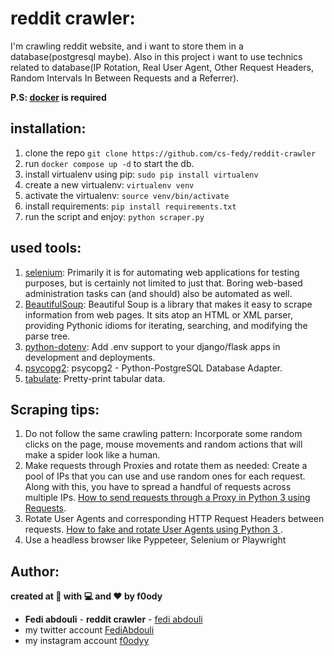 # reddit crawler:

I'm crawling reddit website, and i want to store them in a database(postgresql maybe). Also in this project i want to use technics related to database(IP Rotation, Real User Agent, Other Request Headers, Random Intervals In Between Requests and a Referrer).

**P.S: [docker](https://www.docker.com/) is required**

## installation:

1. clone the repo `git clone https://github.com/cs-fedy/reddit-crawler`
2. run `docker compose up -d` to start the db.
3. install virtualenv using pip: `sudo pip install virtualenv`
4. create a new virtualenv:  `virtualenv venv`
5. activate the virtualenv: `source venv/bin/activate`
6. install requirements: `pip install requirements.txt`
7. run the script and enjoy: `python scraper.py`

## used tools:

1. [selenium](https://www.selenium.dev/): Primarily it is for automating web applications for testing purposes, but is certainly not limited to just that. Boring web-based administration tasks can (and should) also be automated as well.
2. [BeautifulSoup](https://pypi.org/project/beautifulsoup4/): Beautiful Soup is a library that makes it easy to scrape information from web pages. It sits atop an HTML or XML parser, providing Pythonic idioms for iterating, searching, and modifying the parse tree.
3. [python-dotenv](https://pypi.org/project/python-dotenv/): Add .env support to your django/flask apps in development and deployments.
4. [psycopg2](https://pypi.org/project/psycopg2/): psycopg2 - Python-PostgreSQL Database Adapter.
5. [tabulate](https://pypi.org/project/tabulate/): Pretty-print tabular data.

## Scraping tips:

1. Do not follow the same crawling pattern: Incorporate some random clicks on the page, mouse movements and random actions that will make a spider look like a human.
2. Make requests through Proxies and rotate them as needed: Create a pool of IPs that you can use and use random ones for each request. Along with this, you have to spread a handful of requests across multiple IPs. [How to send requests through a Proxy in Python 3 using Requests](https://www.scrapehero.com/how-to-rotate-proxies-and-ip-addresses-using-python-3/).
3. Rotate User Agents and corresponding HTTP Request Headers between requests. [How to fake and rotate User Agents using Python 3
](https://www.scrapehero.com/how-to-fake-and-rotate-user-agents-using-python-3/).
4. Use a headless browser like Pyppeteer, Selenium or Playwright

## Author:
**created at 🌙 with 💻 and ❤ by f0ody**
* **Fedi abdouli** - **reddit crawler** - [fedi abdouli](https://github.com/cs-fedy)
* my twitter account [FediAbdouli](https://www.twitter.com/FediAbdouli)
* my instagram account [f0odyy](https://www.instagram.com/f0odyy)
